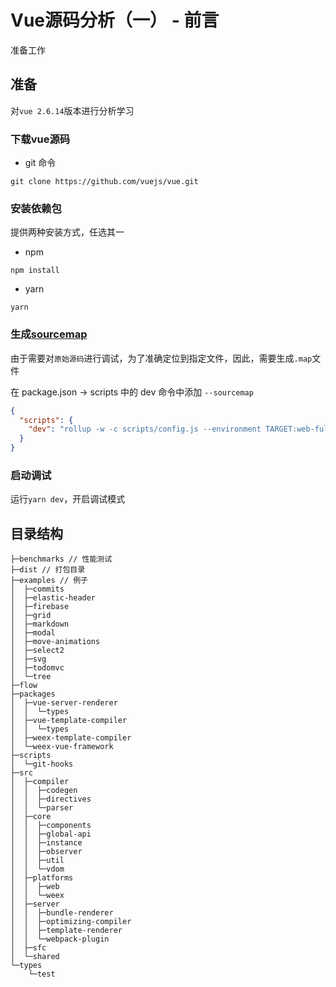 # Vue源码分析（一） - 前言

准备工作

## 准备

对`vue 2.6.14`版本进行分析学习

### 下载vue源码

* git 命令

``` shell
git clone https://github.com/vuejs/vue.git
```

### 安装依赖包

提供两种安装方式，任选其一

* npm

``` shell
npm install
```

* yarn

``` shell
yarn
```

### 生成[sourcemap](https://www.webpackjs.com/configuration/devtool/)

由于需要对`原始源码`进行调试，为了准确定位到指定文件，因此，需要生成`.map`文件

在 package.json -> scripts 中的 dev 命令中添加 `--sourcemap`

``` json
{
  "scripts": {
    "dev": "rollup -w -c scripts/config.js --environment TARGET:web-full-dev --sourcemap",
  }
}
```

### 启动调试

运行`yarn dev`，开启调试模式

## 目录结构

```
├─benchmarks // 性能测试
├─dist // 打包目录
├─examples // 例子
│  ├─commits
│  ├─elastic-header
│  ├─firebase
│  ├─grid
│  ├─markdown
│  ├─modal
│  ├─move-animations
│  ├─select2
│  ├─svg
│  ├─todomvc
│  └─tree
├─flow
├─packages
│  ├─vue-server-renderer
│  │  └─types
│  ├─vue-template-compiler
│  │  └─types
│  ├─weex-template-compiler
│  └─weex-vue-framework
├─scripts
│  └─git-hooks
├─src
│  ├─compiler
│  │  ├─codegen
│  │  ├─directives
│  │  └─parser
│  ├─core
│  │  ├─components
│  │  ├─global-api
│  │  ├─instance
│  │  ├─observer
│  │  ├─util
│  │  └─vdom
│  ├─platforms
│  │  ├─web
│  │  └─weex
│  ├─server
│  │  ├─bundle-renderer
│  │  ├─optimizing-compiler
│  │  ├─template-renderer
│  │  └─webpack-plugin
│  ├─sfc
│  └─shared
└─types
    └─test
```
